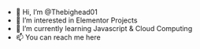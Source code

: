 - 👋 Hi, I’m @Thebighead01
- 👀 I’m interested in Elementor Projects
- 🌱 I’m currently learning Javascript & Cloud Computing
- 📫 You can reach me here

<!---
Thebighead01/Thebighead01 is a ✨ special ✨ repository because its `README.md` (this file) appears on your GitHub profile.
You can click the Preview link to take a look at your changes.
--->
